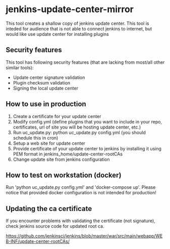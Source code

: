 # jenkins-update-center-mirror
This tool creates a shallow copy of jenkins update center. This tool is inteded for audience that is not able to connect jenkins to internet, but would like use update center for installing plugins

## Security features
This tool has following security features (that are lacking from most/all other similar tools):

* Update center signature validation
* Plugin checksum validation
* Signing the local update center

## How to use in production
1. Create a certificate for your update center
2. Modify config.yml (define plugins that you want to include in your repo, certificates, url of site you will be hosting update center, etc.)
3. Run uc_update.py: python uc_update.py config.yml (you should schedule this in cron)
4. Setup a web site for update center
5. Provide certificate of your update center to jenkins by installing it using PEM format in jenkins_home/update-center-rootCAs
6. Change update site from jenkins configuration

## How to test on workstation (docker)
Run 'python uc_update.py config.yml' and 'docker-compose up'. Please notice that provided docker configuration is not intended for production!

## Updating the ca certificate
If you encounter problems with validating the certificate (not signature), check jenkins source code for updated root ca.

https://github.com/jenkinsci/jenkins/blob/master/war/src/main/webapp/WEB-INF/update-center-rootCAs/
